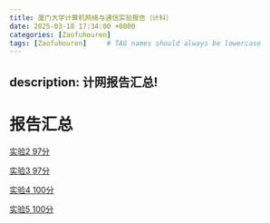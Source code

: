 ```yaml
---
title: 厦门大学计算机网络与通信实验报告（计科）
date: 2025-03-18 17:34:00 +0800
categories: [Zaofuhouren]
tags: [Zaofuhouren]     # TAG names should always be lowercase
---
```

description: 计网报告汇总!
---

# 报告汇总

[实验2 97分](/AttachFiles/NetworkExp/计网第二次实验.pdf) 

[实验3 97分](/AttachFiles/NetworkExp/计网第三次实验.pdf)

[实验4 100分](/AttachFiles/NetworkExp/计网第四次实验.rar)

[实验5 100分](/AttachFiles/NetworkExp/计网第五次实验.rar)
